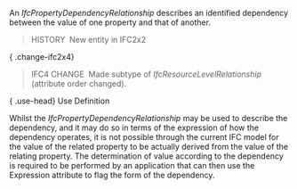 ﻿An _IfcPropertyDependencyRelationship_ describes an identified dependency between the value of one property and that of another.

> HISTORY&nbsp; New entity in IFC2x2

{ .change-ifc2x4}
> IFC4 CHANGE&nbsp; Made subtype of _IfcResourceLevelRelationship_ (attribute order changed).

{ .use-head}
Use Definition

Whilst the _IfcPropertyDependencyRelationship_ may be used to describe the dependency, and it may do so in terms of the expression of how the dependency operates, it is not possible through the current IFC model for the value of the related property to be actually derived from the value of the relating property. The determination of value according to the dependency is required to be performed by an application that can then use the Expression attribute to flag the form of the dependency.
